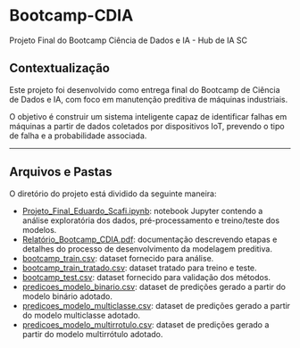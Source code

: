# Bootcamp-CDIA
Projeto Final do Bootcamp Ciência de Dados e IA - Hub de IA SC

## Contextualização
Este projeto foi desenvolvido como entrega final do Bootcamp de Ciência de Dados e IA, com foco em manutenção preditiva de máquinas industriais.  

O objetivo é construir um sistema inteligente capaz de identificar falhas em máquinas a partir de dados coletados por dispositivos IoT, prevendo o tipo de falha e a probabilidade associada.

---
## Arquivos e Pastas
O diretório do projeto está dividido da seguinte maneira:

   - [Projeto_Final_Eduardo_Scafi.ipynb](Projeto_Final_Eduardo_Scafi.ipynb): notebook Jupyter contendo a análise exploratória dos dados, pré-processamento e treino/teste dos modelos.
   - [Relatório_Bootcamp_CDIA.pdf](Relatório_Bootcamp_CDIA.pdf): documentação descrevendo etapas e detalhes do processo de desenvolvimento da modelagem preditiva.
   - [bootcamp_train.csv](bootcamp_train.csv): dataset fornecido para análise.
   - [bootcamp_train_tratado.csv](bootcamp_train_tratado.csv): dataset tratado para treino e teste.
   - [bootcamp_test.csv](bootcamp_test.csv): dataset fornecido para validação dos métodos.
   - [predicoes_modelo_binario.csv](predicoes_modelo_binario.csv): dataset de predições gerado a partir do modelo binário adotado.
   - [predicoes_modelo_multiclasse.csv](predicoes_modelo_multiclasse.csv): dataset de predições gerado a partir do modelo multiclasse adotado.
   - [predicoes_modelo_multirrotulo.csv](predicoes_modelo_multirrotulo.csv): dataset de predições gerado a partir do modelo multirrótulo adotado.
